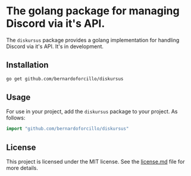 # The golang package for managing Discord via it's API.

The `diskursus` package provides a golang implementation for handling Discord via it's API. It's in development.

## Installation

```bash
go get github.com/bernardoforcillo/diskursus
```

## Usage

For use in your project, add the `diskursus` package to your project. As follows:

```go
import "github.com/bernardoforcillo/diskursus"
```

## License

This project is licensed under the MIT license. See the [license.md](license.md) file for more details.
